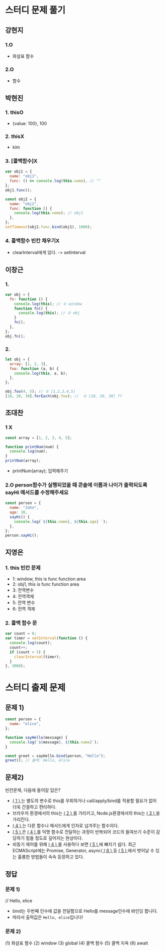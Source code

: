 # 스터디 문제 풀기

## 강현지

### 1.O

- 화살표 함수

### 2.O

- 함수

## 박현진

### 1. thisO

- {value: 100}, 100

### 2. thisX

- kim

### 3. [콜백함수]X

```js
var obj1 = {
  name: "obj1",
  func: () => console.log(this.name), // ""
};
obj1.func();

const obj2 = {
  name: "obj2",
  func: function () {
    console.log(this.name); // obj1
  },
};
setTimeout(obj2.func.bind(obj1), 1000);
```

### 4. 콜백함수 빈칸 채우기X

- clearInterval에게 있다. -> setInterval

## 이창근

### 1.

```js
var obj = {
  fn: function () {
    console.log(this); // ① window
    function fn() {
      console.log(this); // ② obj
    }
    fn();
  },
};
obj.fn();
```

### 2.

```js
let obj = {
  array: [1, 2, 3],
  foo: function (a, b) {
    console.log(this, a, b);
  },
};

obj.foo(4, 5); // ① [1,2,3,4,5]
[10, 20, 30].forEach(obj.foo); //  ② [10, 20, 30] ??
```

## 조대찬

### 1 X

```js
const array = [1, 2, 3, 4, 5];

function printNum(num) {
  console.log(num);
}
printNum(array);
```

- printNum(array); 입력해주기

### 2.O person함수가 실행되었을 때 콘솔에 이름과 나이가 출력되도록 sayHi 메서드를 수정해주세요

```js
const person = {
  name: "John",
  age: 30,
  sayHi() {
    console.log(`${this.name}, ${this.age} `);
  },
};
person.sayHi();
```

## 지영은

### 1. this 빈칸 문제

- 1: window, this is func function area
- 2: obj1, this is func function area
- 3: 전역변수
- 4: 전역객체
- 5: 전역 변수
- 6: 전역 객체

### 2. 콜백 함수 문

```js
var count = 0;
var timer = setInterval(function () {
  console.log(count);
  count++;
  if (count > 5) {
    clearInterval(timer);
  }
}, 3000);
```

# 스터디 출제 문제

## 문제 1)

```js
const person = {
  name: "elice",
};

function sayHello(message) {
  console.log(`${message}, ${this.name}`);
}

const greet = sayHello.bind(person, "Hello");
greet(); // 출력: Hello, elice
```

## 문제2)

빈칸문제, 다음에 들어갈 답은?

- <u> ( 1 ) </u>는 별도의 변수로 this를 우회하거나 call/apply/bind를 적용할 필요가 없어 더욱 간결하고 편리하다.
- 브라우저 환경에서의 this는 <u> ( 2 ) </u>를 가리키고, Node.js환경에서의 this는 <u> ( 3 ) </u> 을 가리킨다.
- <u> ( 4 ) </u>는 다른 함수나 메서드에게 인자로 넘겨주는 함수이다.
- <u> ( 5 ) </u>은 <u> ( 4 ) </u>를 익명 함수로 전달하는 과정이 반복되어 코드의 들여쓰기 수준이 감당하기 힘들 정도로 깊어지는 현상이다.
- 비동기 제어를 위해 <u> ( 4 ) </u>를 사용하다 보면 <u> ( 5 ) </u>에 빠지기 쉽다. 최근 ECMAScript에는 Promise, Generator, async/<u> ( 6 ) </u>등 <u> ( 5 ) </u>에서 벗어날 수 있는 훌륭한 방법들이 속속 등장하고 있다.

## 정답

### 문제 1)

// Hello, elice

- bind는 두번째 인수에 값을 전달함으로 Hello를 message인수에 바인딩 합니다.
- 따라서 출력값은 `Hello, elice`입니다!

### 문제 2)

(1) 화살표 함수
(2) window
(3) global
(4) 콜백 함수
(5) 콜백 지옥
(6) await
